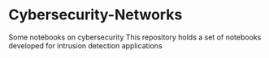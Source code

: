 # Cybersecurity-Networks
Some notebooks on cybersecurity
This repository holds a set of notebooks developed for intrusion detection applications
